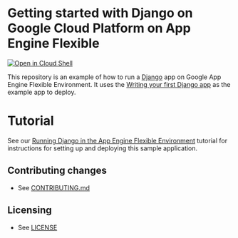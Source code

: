 # Getting started with Django on Google Cloud Platform on App Engine Flexible

[![Open in Cloud Shell][shell_img]][shell_link]

[shell_img]: http://gstatic.com/cloudssh/images/open-btn.png
[shell_link]: https://console.cloud.google.com/cloudshell/open?git_repo=https://github.com/GoogleCloudPlatform/python-docs-samples&page=editor&open_in_editor=appengine/flexible/django_cloudsql/README.md

This repository is an example of how to run a [Django](https://www.djangoproject.com/) 
app on Google App Engine Flexible Environment. It uses the 
[Writing your first Django app](https://docs.djangoproject.com/en/1.9/intro/tutorial01/) as the 
example app to deploy.


# Tutorial
See our [Running Django in the App Engine Flexible Environment](https://cloud.google.com/python/django/flexible-environment) tutorial for instructions for setting up and deploying this sample application.


## Contributing changes

* See [CONTRIBUTING.md](CONTRIBUTING.md)


## Licensing

* See [LICENSE](LICENSE)
